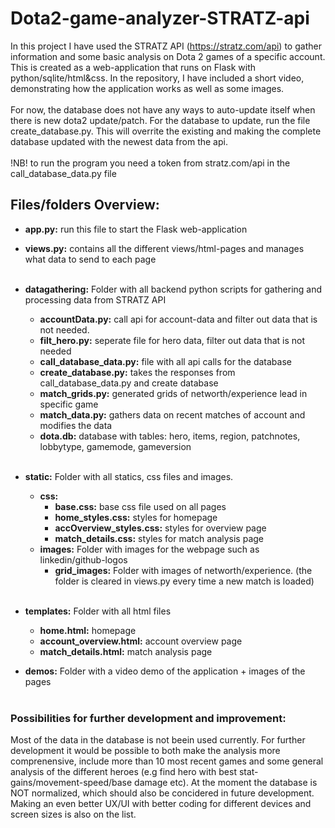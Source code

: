 # Dota2-game-analyzer-STRATZ-api

In this project I have used the STRATZ API (https://stratz.com/api) to gather information and some basic analysis on Dota 2 games of a specific account.
This is created as a web-application that runs on Flask with python/sqlite/html&css. In the repository, I have included a short video, demonstrating how the application works as well as some images. <br> <br>
For now, the database does not have any ways to auto-update itself when there is new dota2 update/patch. For the database to update, run the file create_database.py. This will overrite the existing and making the complete database updated with the newest data from the api. <br> <br>
!NB! to run the program you need a token from stratz.com/api in the call_database_data.py file

## Files/folders Overview:

- **app.py:** run this file to start the Flask web-application
- **views.py:** contains all the different views/html-pages and manages what data to send to each page <br> <br>

- **datagathering:** Folder with all backend python scripts for gathering and processing data from STRATZ API
   - **accountData.py:** call api for account-data and filter out data that is not needed.
   - **filt_hero.py:** seperate file for hero data, filter out data that is not needed
   - **call_database_data.py:** file with all api calls for the database
   - **create_database.py:** takes the responses from call_database_data.py and create database
   - **match_grids.py:** generated grids of networth/experience lead in specific game
   - **match_data.py:** gathers data on recent matches of account and modifies the data
   - **dota.db:** database with tables: hero, items, region, patchnotes, lobbytype, gamemode, gameversion<br> <br>

- **static:** Folder with all statics, css files and images.
   - **css:** 
       - **base.css:** base css file used on all pages
       - **home_styles.css:** styles for homepage 
       - **accOverview_styles.css:** styles for overview page 
       - **match_details.css:** styles for match analysis page
   - **images:** Folder with images for the webpage such as linkedin/github-logos
       - **grid_images:** Folder with images of networth/experience. (the folder is cleared in views.py every time a new match is loaded) <br> <br>
    
- **templates:** Folder with all html files 
   - **home.html:** homepage
   - **account_overview.html:** account overview page
   - **match_details.html:** match analysis page
 
- **demos:** Folder with a video demo of the application + images of the pages <br> <br>


### Possibilities for further development and improvement:
Most of the data in the database is not beein used currently. For further development it would be possible to both make the analysis more comprenensive, include more than 10 most recent games and some general analysis of the different heroes (e.g find hero with best stat-gains/movement-speed/base damage etc). At the moment the database is NOT normalized, which should also be concidered in future development. Making an even better UX/UI with better coding for different devices and screen sizes is also on the list. 
